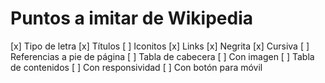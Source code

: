 # Puntos a imitar de Wikipedia

[x] Tipo de letra
[x] Títulos
[ ] Iconitos
[x] Links
[x] Negrita
[x] Cursiva
[ ] Referencias a pie de página
[ ] Tabla de cabecera
  [ ] Con imagen
[ ] Tabla de contenidos
  [ ] Con responsividad
  [ ] Con botón para móvil
